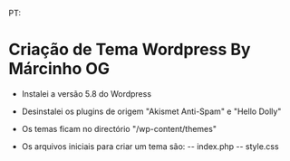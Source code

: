 PT:

# Criação de Tema Wordpress By Márcinho OG

- Instalei a versão 5.8 do Wordpress

- Desinstalei os plugins de origem "Akismet Anti-Spam" e "Hello Dolly"

- Os temas ficam no directório "/wp-content/themes"

- Os arquivos iniciais para criar um tema são: -- index.php 
-- style.css